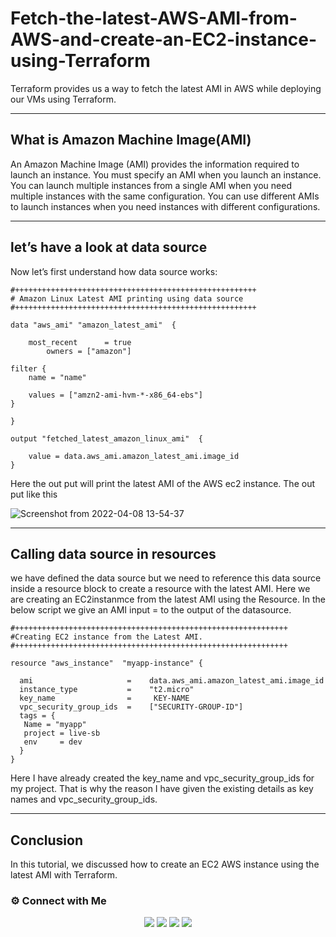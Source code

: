 # Fetch-the-latest-AWS-AMI-from-AWS-and-create-an-EC2-instance-using-Terraform

Terraform provides us a way to fetch the latest AMI in AWS while deploying our VMs using Terraform.

----
## What is Amazon Machine Image(AMI)

An Amazon Machine Image (AMI) provides the information required to launch an instance. You must specify an AMI when you launch an instance. You can launch multiple instances from a single AMI when you need multiple instances with the same configuration. You can use different AMIs to launch instances when you need instances with different configurations.

----
## let’s have a look at data source

Now let’s first understand how data source works:

~~~~
#++++++++++++++++++++++++++++++++++++++++++++++++++++++
# Amazon Linux Latest AMI printing using data source
#++++++++++++++++++++++++++++++++++++++++++++++++++++++

data "aws_ami" "amazon_latest_ami"  {

	most_recent      = true
        owners = ["amazon"]	

filter {
    name = "name"
    
    values = ["amzn2-ami-hvm-*-x86_64-ebs"]
}

}

output "fetched_latest_amazon_linux_ami"  {

	value = data.aws_ami.amazon_latest_ami.image_id
}
~~~~

Here the out put will print the latest AMI of the AWS ec2 instance. The out put like this

![Screenshot from 2022-04-08 13-54-37](https://user-images.githubusercontent.com/100773790/162396188-f9d961ac-a02e-4a23-8a14-f6f8809eb7fd.png)

-----
## Calling data source in resources

we have defined the data source but we need to reference this data source inside a resource block to create a resource with the latest AMI.
Here we are creating an EC2instanmce from the latest AMI using the Resource. In the below script we give an AMI input = to the output of the datasource.

~~~
#+++++++++++++++++++++++++++++++++++++++++++++++++++++++++++++
#Creating EC2 instance from the Latest AMI.
#+++++++++++++++++++++++++++++++++++++++++++++++++++++++++++++

resource "aws_instance"  "myapp-instance" {

  ami                     =    data.aws_ami.amazon_latest_ami.image_id
  instance_type           =    "t2.micro"
  key_name                =    	KEY-NAME
  vpc_security_group_ids  =    ["SECURITY-GROUP-ID"]
  tags = {
   Name = "myapp"
   project = live-sb
   env     = dev
  }
}
~~~~
Here I have already created the key_name and vpc_security_group_ids for my project. That is why the reason I have given the existing details as key names and vpc_security_group_ids.

----
## Conclusion

In this tutorial, we discussed how to create an EC2 AWS instance using the latest AMI with Terraform.



### ⚙️ Connect with Me

<p align="center">
<a href="mailto:aparthan275@gmail.com"><img src="https://img.shields.io/badge/Gmail-D14836?style=for-the-badge&logo=gmail&logoColor=white"/></a>
<a href="https://www.instagram.com/_r.e.b.e.l.z_33/"><img src="https://img.shields.io/badge/Instagram-E4405F?style=for-the-badge&logo=instagram&logoColor=white"/></a>
<a href="https://www.linkedin.com/in/abhiraj-parthan-82038b191"><img src="https://img.shields.io/badge/LinkedIn-0077B5?style=for-the-badge&logo=linkedin&logoColor=white"/></a> 
<a href="https://www.wppredirect.tk/go/?p=918893532145&m=Abhiraj%20Parthan."><img src="https://img.shields.io/badge/WhatsApp-25D366?style=for-the-badge&logo=whatsapp&logoColor=white"/></a>
  </a></p>
</div>

